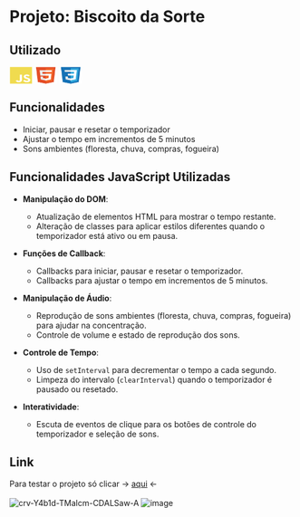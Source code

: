 # Projeto: Biscoito da Sorte

## Utilizado
<img align="center" alt="Mend-Js" height="30" width="40" src="https://raw.githubusercontent.com/devicons/devicon/master/icons/javascript/javascript-plain.svg"> <img align="center" alt="Mend-HTML" height="30" width="40" src="https://raw.githubusercontent.com/devicons/devicon/master/icons/html5/html5-original.svg"> <img align="center" alt="Mend-CSS" height="30" width="40" src="https://raw.githubusercontent.com/devicons/devicon/master/icons/css3/css3-original.svg">

## Funcionalidades

- Iniciar, pausar e resetar o temporizador
- Ajustar o tempo em incrementos de 5 minutos
- Sons ambientes (floresta, chuva, compras, fogueira)

## Funcionalidades JavaScript Utilizadas

- **Manipulação do DOM**:
  - Atualização de elementos HTML para mostrar o tempo restante.
  - Alteração de classes para aplicar estilos diferentes quando o temporizador está ativo ou em pausa.

- **Funções de Callback**:
  - Callbacks para iniciar, pausar e resetar o temporizador.
  - Callbacks para ajustar o tempo em incrementos de 5 minutos.

- **Manipulação de Áudio**:
  - Reprodução de sons ambientes (floresta, chuva, compras, fogueira) para ajudar na concentração.
  - Controle de volume e estado de reprodução dos sons.

- **Controle de Tempo**:
  - Uso de `setInterval` para decrementar o tempo a cada segundo.
  - Limpeza do intervalo (`clearInterval`) quando o temporizador é pausado ou resetado.

- **Interatividade**:
  - Escuta de eventos de clique para os botões de controle do temporizador e seleção de sons.

## Link 
Para testar o projeto só clicar -> <a href="https://emilyssouza.github.io/FocusTimer2v/" target="_blank">aqui</a> <- 
<br> <br>
<img src="https://i.ibb.co/9vQqzTf/crv-Y4b1d-TMalcm-CDALSaw-A.png" alt="crv-Y4b1d-TMalcm-CDALSaw-A" border="0">
<img src="https://i.ibb.co/z6ygCQf/image.png" alt="image" border="0">
